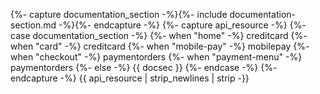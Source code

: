 {%- capture documentation_section -%}{%- include documentation-section.md -%}{%- endcapture -%}
{%- capture api_resource -%}
    {%- case documentation_section -%}
    {%- when "home" -%}
        creditcard
    {%- when "card" -%}
        creditcard
    {%- when "mobile-pay" -%}
        mobilepay
    {%- when "checkout" -%}
        paymentorders
    {%- when "payment-menu" -%}
        paymentorders
    {%- else -%}
        {{ docsec }}
    {%- endcase -%}
{%- endcapture -%}
{{ api_resource | strip_newlines | strip -}}
